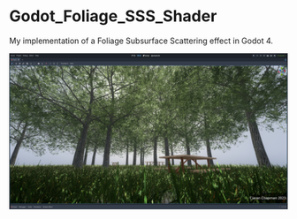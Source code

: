 # Godot_Foliage_SSS_Shader
My implementation of a Foliage Subsurface Scattering effect in Godot 4.

![Preview Image of Scene](https://github.com/CChapman03/Godot_Foliage_SSS_Shader/blob/main/Read_Me_Image.jpg)
